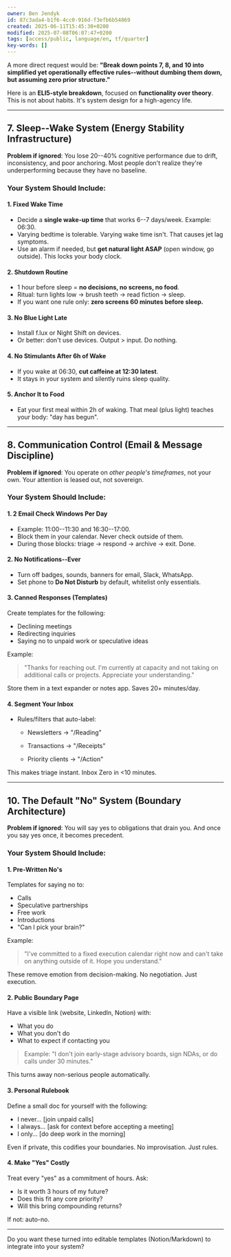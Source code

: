 ```yaml
---
owner: Ben Jendyk
id: 87c3ada4-b1f6-4cc0-916d-f3efb6b54869
created: 2025-06-11T15:45:30+0200
modified: 2025-07-08T06:07:47+0200
tags: [access/public, language/en, tf/quarter]
key-words: []
---
```


A more direct request would be: **"Break down points 7, 8, and 10 into simplified yet operationally effective rules--without dumbing them down, but assuming zero prior structure."**

Here is an **ELI5-style breakdown**, focused on **functionality over theory**. This is not about habits. It's system design for a high-agency life.

* * *

## **7. Sleep--Wake System (Energy Stability Infrastructure)**

**Problem if ignored**: You lose 20--40% cognitive performance due to drift, inconsistency, and poor anchoring. Most people don't realize they're underperforming because they have no baseline.

### Your System Should Include:

#### 1. **Fixed Wake Time**

- Decide a **single wake-up time** that works 6--7 days/week. Example: 06:30.
- Varying bedtime is tolerable. Varying wake time isn't. That causes jet lag symptoms.
- Use an alarm if needed, but **get natural light ASAP** (open window, go outside). This locks your body clock.

#### 2. **Shutdown Routine**

- 1 hour before sleep = **no decisions, no screens, no food**.
- Ritual: turn lights low → brush teeth → read fiction → sleep.
- If you want one rule only: **zero screens 60 minutes before sleep.**

#### 3. **No Blue Light Late**

- Install f.lux or Night Shift on devices.
- Or better: don't use devices. Output > input. Do nothing.

#### 4. **No Stimulants After 6h of Wake**

- If you wake at 06:30, **cut caffeine at 12:30 latest**.
- It stays in your system and silently ruins sleep quality.

#### 5. **Anchor It to Food**

- Eat your first meal within 2h of waking. That meal (plus light) teaches your body: "day has begun".
* * *

## **8. Communication Control (Email & Message Discipline)**

**Problem if ignored**: You operate on _other people's timeframes_, not your own. Your attention is leased out, not sovereign.

### Your System Should Include:

#### 1. **2 Email Check Windows Per Day**

- Example: 11:00--11:30 and 16:30--17:00.
- Block them in your calendar. Never check outside of them.
- During those blocks: triage → respond → archive → exit. Done.

#### 2. **No Notifications--Ever**

- Turn off badges, sounds, banners for email, Slack, WhatsApp.
- Set phone to **Do Not Disturb** by default, whitelist only essentials.

#### 3. **Canned Responses (Templates)**

Create templates for the following:

- Declining meetings
- Redirecting inquiries
- Saying no to unpaid work or speculative ideas

Example:

> "Thanks for reaching out. I'm currently at capacity and not taking on additional calls or projects. Appreciate your understanding."

Store them in a text expander or notes app. Saves 20+ minutes/day.

#### 4. **Segment Your Inbox**

- Rules/filters that auto-label:

    - Newsletters → "/Reading"

    - Transactions → "/Receipts"

    - Priority clients → "/Action"

This makes triage instant. Inbox Zero in <10 minutes.

* * *

## **10. The Default "No" System (Boundary Architecture)**

**Problem if ignored**: You will say yes to obligations that drain you. And once you say yes once, it becomes precedent.

### Your System Should Include:

#### 1. **Pre-Written No's**

Templates for saying no to:

- Calls
- Speculative partnerships
- Free work
- Introductions
- "Can I pick your brain?"

Example:

> "I've committed to a fixed execution calendar right now and can't take on anything outside of it. Hope you understand."

These remove emotion from decision-making. No negotiation. Just execution.

#### 2. **Public Boundary Page**

Have a visible link (website, LinkedIn, Notion) with:

- What you do
- What you don't do
- What to expect if contacting you

> Example: "I don't join early-stage advisory boards, sign NDAs, or do calls under 30 minutes."

This turns away non-serious people automatically.

#### 3. **Personal Rulebook**

Define a small doc for yourself with the following:

- I never… [join unpaid calls]
- I always… [ask for context before accepting a meeting]
- I only… [do deep work in the morning]

Even if private, this codifies your boundaries. No improvisation. Just rules.

#### 4. **Make "Yes" Costly**

Treat every "yes" as a commitment of hours. Ask:

- Is it worth 3 hours of my future?
- Does this fit any core priority?
- Will this bring compounding returns?

If not: auto-no.

* * *

Do you want these turned into editable templates (Notion/Markdown) to integrate into your system?